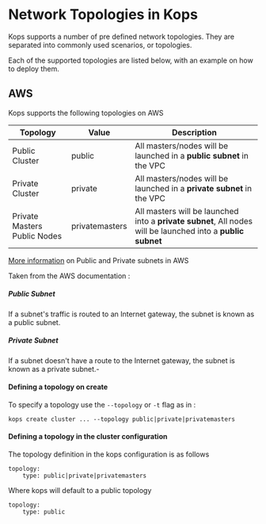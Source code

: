 # Network Topologies in Kops

Kops supports a number of pre defined network topologies. They are separated into commonly used scenarios, or topologies.

Each of the supported topologies are listed below, with an example on how to deploy them.

## AWS

Kops supports the following topologies on AWS

|      Topology     |   Value    | Description                                                                                                 |
| ----------------- |----------- | ----------------------------------------------------------------------------------------------------------- |
|   Public Cluster  |   public   | All masters/nodes will be launched in a **public subnet** in the VPC                                        |
|   Private Cluster |   private  | All masters/nodes will be launched in a **private subnet** in the VPC                                       |
|     Private Masters Public Nodes    |   privatemasters  | All masters will be launched into a **private subnet**, All nodes will be launched into a **public subnet** |

[More information](http://docs.aws.amazon.com/AmazonVPC/latest/UserGuide/VPC_Subnets.html) on Public and Private subnets in AWS

Taken from the AWS documentation :

##### Public Subnet
If a subnet's traffic is routed to an Internet gateway, the subnet is known as a public subnet.

##### Private Subnet
If a subnet doesn't have a route to the Internet gateway, the subnet is known as a private subnet.-



#### Defining a topology on create

To specify a topology use the `--topology` or `-t` flag as in :

```
kops create cluster ... --topology public|private|privatemasters
```


#### Defining a topology in the cluster configuration

The topology definition in the kops configuration is as follows

```
topology:
    type: public|private|privatemasters
```

Where kops will default to a public topology

```
topology:
    type: public
```

